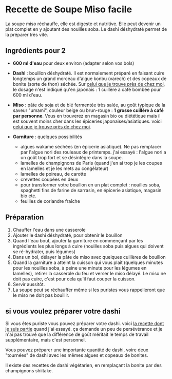 # Recette de Soupe Miso facile

La soupe miso réchauffe, elle est digeste et nutritive. Elle peut devenir un plat complet en y ajoutant des nouilles soba. Le dashi déshydraté permet de la préparer très vite.

## Ingrédients pour 2

- **600 ml d'eau** pour deux environ (adapter selon vos bols)
- **Dashi** : bouillon déshydraté. Il est normalement préparé en faisant cuire longtemps un grand morceau d'algue konbu (varech) et des copeaux de bonite (sorte de thon) séchée. Sur [celui que je trouve près de chez moi](https://www.satsuki.fr/dashi-bonite-shimaya-130g.htm), le dosage n'est indiqué qu'en japonais : 1 cuillère  à café bombée pour 600 ml d'eau.
- **Miso** : pâte de soja et de blé fermentée très salée, au goût typique de la saveur "umami", couleur beige ou brun-rouge : **1 grosse cuillère à café par personne**. Vous en trouverez en magasin bio ou diététique mais il est souvent moins cher dans les épiceries japonaises/asiatiques. voici [celui que je trouve près de chez moi](http://www.sushiboutique.com/soupe-miso-bonite-sechees-dashi/381-pate-de-soja-blanc-4979369007622.html).

- **Garniture** : quelques possibilités
  - algues wakame séchées (en épicerie asiatique). Ne pas remplacer par l'algue nori des rouleaux de printemps. j'ai essayé : l'algue nori a un goût trop fort et se désintègre dans la soupe.
  - lamelles de champignons de Paris (quand j'en ai trop je les coupes en lamelles et je les mets au congélateur)
  - lamelles de poireau, de carotte
  - crevettes coupées en deux
  - pour transformer votre bouillon en un plat complet : nouilles soba, spaghetti fins de farine de sarrasin, en épicerie asiatique, magasin bio etc. 
  - feuilles de coriandre fraîche

## Préparation

1. Chauffer l'eau dans une casserole
2. Ajouter le dashi déshydraté, pour obtenir le bouillon
3. Quand l'eau bout, ajouter la garniture en commençant par les ingrédients les plus longs à cuire (nouilles soba puis algues qui doivent se ré-hydrater, puis légumes)
4. Dans un bol, délayer la pâte de miso avec quelques cuillères de bouillon
5. Quand la garniture a atteint la cuisson qui vous plaît (quelques minutes pour les nouilles soba, à peine une minute pour les légumes en lamelles), retirer la casserole du feu et verser le miso délayé. Le miso ne doit pas cuire, c'est pour cela qu'il faut couper la cuisson.
6. Servir aussitôt.
7. La soupe peut se réchauffer même si les puristes vous rappelleront que le miso ne doit pas bouillir. 

## si vous voulez préparer votre dashi

 Si vous êtes puriste vous pouvez préparer votre dashi. voici [la recette dont je suis partie](https://www.lafujimama.com/how-to-make-dashi/) quand j'ai essayé. ça demande un peu de persévérance et je n'ai pas trouvé que la différence de goût méritait le temps de travail supplémentaire, mais c'est personnel.

 Vous pouvez préparer une importante quantité de dashi, voire deux "tournées" de dashi avec les mêmes algues et copeaux de bonites.

 Il existe des recettes de dashi végétarien, en remplaçant la bonite par des champignons shiitake.
